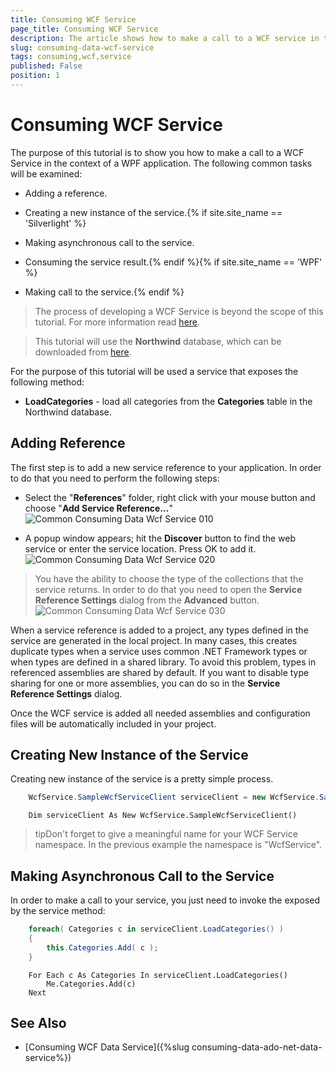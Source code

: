 ```yaml
---
title: Consuming WCF Service
page_title: Consuming WCF Service
description: The article shows how to make a call to a WCF service in the context of an {{ site.framework_name }} application.
slug: consuming-data-wcf-service
tags: consuming,wcf,service
published: False
position: 1
---
```


# Consuming WCF Service

The purpose of this tutorial is to show you how to make a call to a WCF Service in the context of a WPF application. The following common tasks will be examined:

* Adding a reference.

* Creating a new instance of the service.{% if site.site_name == 'Silverlight' %}

* Making asynchronous call to the service.

* Consuming the service result.{% endif %}{% if site.site_name == 'WPF' %}

* Making call to the service.{% endif %}

>The process of developing a WCF Service is beyond the scope of this tutorial. For more information read [here](http://msdn.microsoft.com/en-us/library/bb332338.aspx).

>This tutorial will use the __Northwind__ database, which can be downloaded from [here](http://www.microsoft.com/downloads/details.aspx?FamilyID=06616212-0356-46A0-8DA2-EEBC53A68034&displaylang=en).

For the purpose of this tutorial will be used a service that exposes the following method:

* __LoadCategories__ - load all categories from the __Categories__ table in the Northwind database. 

## Adding Reference

The first step is to add a new service reference to your application. In order to do that you need to perform the following steps:

* Select the "__References__" folder, right click with your mouse button and choose "__Add Service Reference...__"
![Common Consuming Data Wcf Service 010](images/Common_ConsumingDataWcfService_010.png)

*  A popup window appears; hit the __Discover__ button to find the web service or enter the service location. Press OK to add it. 
![Common Consuming Data Wcf Service 020](images/Common_ConsumingDataWcfService_020.png)

>You have the ability to choose the type of the collections that the service returns. In order to do that you need to open the __Service Reference Settings__ dialog from the __Advanced__ button.
![Common Consuming Data Wcf Service 030](images/Common_ConsumingDataWcfService_030.png)

When a service reference is added to a project, any types defined in the service are generated in the local project. In many cases, this creates duplicate types when a service uses common .NET Framework types or when types are defined in a shared library. To avoid this problem, types in referenced assemblies are shared by default. If you want to disable type sharing for one or more assemblies, you can do so in the __Service Reference Settings__ dialog.

Once the WCF service is added all needed assemblies and configuration files will be automatically included in your project. 

## Creating New Instance of the Service

Creating new instance of the service is a pretty simple process.



```C#
	WcfService.SampleWcfServiceClient serviceClient = new WcfService.SampleWcfServiceClient();
```
```VB.NET
	Dim serviceClient As New WcfService.SampleWcfServiceClient()
```

>tipDon't forget to give a meaningful name for your WCF Service namespace. In the previous example the namespace is "WcfService".

## Making Asynchronous Call to the Service

In order to make a call to your service, you just need to invoke the exposed by the service method:



```C#
	foreach( Categories c in serviceClient.LoadCategories() )
	{
	    this.Categories.Add( c );
	}
```
```VB.NET
	For Each c As Categories In serviceClient.LoadCategories()
	    Me.Categories.Add(c)
	Next
```

## See Also  
 * [Consuming WCF Data Service]({%slug consuming-data-ado-net-data-service%})
